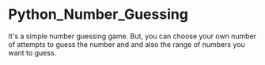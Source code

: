# Python_Number_Guessing

It's a simple number guessing game. But, you can choose your own number of attempts to guess the number and and also the range of numbers you want to guess.
